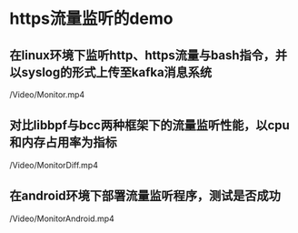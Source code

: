 # https流量监听的demo
##  在linux环境下监听http、https流量与bash指令，并以syslog的形式上传至kafka消息系统
/Video/Monitor.mp4
## 对比libbpf与bcc两种框架下的流量监听性能，以cpu和内存占用率为指标
/Video/MonitorDiff.mp4
## 在android环境下部署流量监听程序，测试是否成功
/Video/MonitorAndroid.mp4
